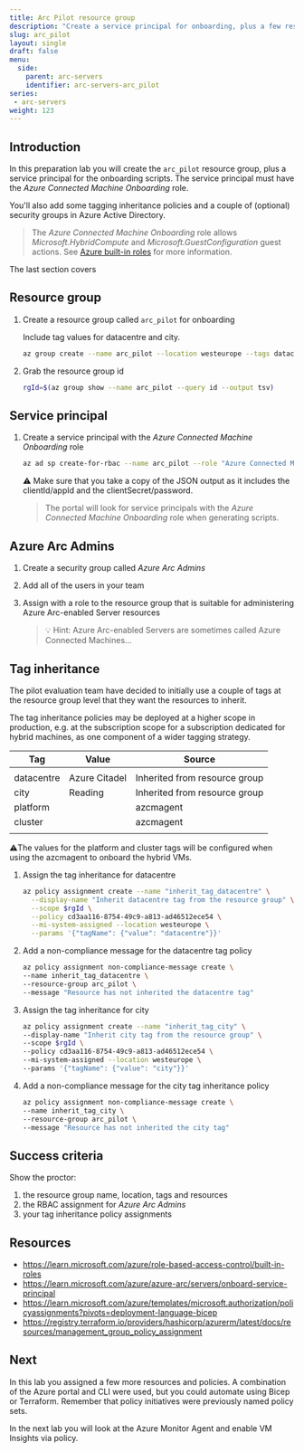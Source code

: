 ```yaml
---
title: Arc Pilot resource group
description: "Create a service principal for onboarding, plus a few resources and tag inheritance policies."
slug: arc_pilot
layout: single
draft: false
menu:
  side:
    parent: arc-servers
    identifier: arc-servers-arc_pilot
series:
 - arc-servers
weight: 123
---
```


## Introduction

In this preparation lab you will create the `arc_pilot` resource group, plus a service principal for the onboarding scripts. The service principal must have the *Azure Connected Machine Onboarding* role.

You'll also add some tagging inheritance policies and a couple of (optional) security groups in Azure Active Directory.

> The *Azure Connected Machine Onboarding* role allows *Microsoft.HybridCompute* and *Microsoft.GuestConfiguration* guest actions. See [Azure built-in roles](https://docs.microsoft.com/en-us/azure/role-based-access-control/built-in-roles#azure-connected-machine-onboarding) for more information.

The last section covers

## Resource group

1. Create a resource group called `arc_pilot` for onboarding

    Include tag values for datacentre and city.

    ```bash
    az group create --name arc_pilot --location westeurope --tags datacentre="Azure Citadel" city=Reading
    ```

1. Grab the resource group id

    ```bash
    rgId=$(az group show --name arc_pilot --query id --output tsv)
    ```


## Service principal

1. Create a service principal with the *Azure Connected Machine Onboarding* role

    ```bash
    az ad sp create-for-rbac --name arc_pilot --role "Azure Connected Machine Onboarding" --scopes $rgId
    ```

    ⚠️ Make sure that you take a copy of the JSON output as it includes the clientId/appId and the clientSecret/password.

    > The portal will look for service principals with the *Azure Connected Machine Onboarding* role when generating scripts.

## Azure Arc Admins

1. Create a security group called *Azure Arc Admins*
1. Add all of the users in your team
1. Assign with a role to the resource group that is suitable for administering Azure Arc-enabled Server resources

    > 💡 Hint: Azure Arc-enabled Servers are sometimes called Azure Connected Machines...

## Tag inheritance

The pilot evaluation team have decided to initially use a couple of tags at the resource group level that they want the resources to inherit.

The tag inheritance policies may be deployed at a higher scope in production, e.g. at the subscription scope for a subscription dedicated for hybrid machines, as one component of a wider tagging strategy.

| Tag | Value | Source |
|---|---|---|
||||
| datacentre | Azure Citadel | Inherited from resource group |
| city | Reading | Inherited from resource group |
| platform | | azcmagent |
| cluster | | azcmagent |
||||

⚠️The values for the platform and cluster tags will be configured when using the azcmagent to onboard the hybrid VMs.

1. Assign the tag inheritance for datacentre

    ```bash
    az policy assignment create --name "inherit_tag_datacentre" \
      --display-name "Inherit datacentre tag from the resource group" \
      --scope $rgId \
      --policy cd3aa116-8754-49c9-a813-ad46512ece54 \
      --mi-system-assigned --location westeurope \
      --params '{"tagName": {"value": "datacentre"}}'
    ```

1. Add a non-compliance message for the datacentre tag policy

    ```bash
    az policy assignment non-compliance-message create \
    --name inherit_tag_datacentre \
    --resource-group arc_pilot \
    --message "Resource has not inherited the datacentre tag"
    ```

1. Assign the tag inheritance for city

    ```bash
    az policy assignment create --name "inherit_tag_city" \
    --display-name "Inherit city tag from the resource group" \
    --scope $rgId \
    --policy cd3aa116-8754-49c9-a813-ad46512ece54 \
    --mi-system-assigned --location westeurope \
    --params '{"tagName": {"value": "city"}}'
    ```

1. Add a non-compliance message for the city tag inheritance policy

    ```bash
    az policy assignment non-compliance-message create \
    --name inherit_tag_city \
    --resource-group arc_pilot \
    --message "Resource has not inherited the city tag"
    ```

## Success criteria

Show the proctor:

1. the resource group name, location, tags and resources
1. the RBAC assignment for *Azure Arc Admins*
1. your tag inheritance policy assignments

## Resources

* <https://learn.microsoft.com/azure/role-based-access-control/built-in-roles>
* <https://learn.microsoft.com/azure/azure-arc/servers/onboard-service-principal>
* <https://learn.microsoft.com/azure/templates/microsoft.authorization/policyassignments?pivots=deployment-language-bicep>
* <https://registry.terraform.io/providers/hashicorp/azurerm/latest/docs/resources/management_group_policy_assignment>

## Next

In this lab you assigned a few more resources and policies. A combination of the Azure portal and CLI were used, but you could automate using Bicep or Terraform. Remember that policy initiatives were previously named policy sets.

In the next lab you will look at the Azure Monitor Agent and enable VM Insights via policy.
